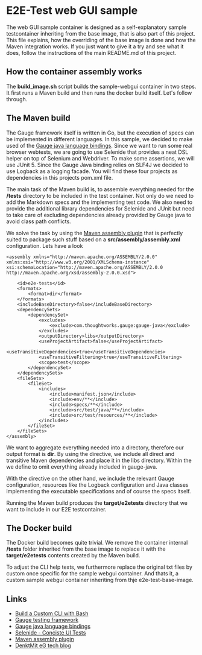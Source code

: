 # E2E-Test web GUI sample

The web GUI sample container is designed as a self-explanatory sample testcontainer inheriting from the base image, that
is also part of this project. This file explains, how the overriding of the base image is done and how the Maven
integration works. If you just want to give it a try and see what it does, follow the instructions of the main README.md
of this project.

## How the container assembly works

The **build_image.sh** script builds the sample-webgui container in two steps. It first runs a Maven build and then runs
the docker build itself. Let's follow through.

## The Maven build

The Gauge framework itself is written in Go, but the execution of specs can be implemented in different languages. In
this sample, we decided to make used of the [Gauge java language bindings](https://github.com/getgauge/gauge-java).
Since we want to run some real browser webtests, we are going to use Selenide that provides a neat DSL helper on top of
Selenium and Webdriver. To make some assertions, we will use JUnit 5. Since the Gauge Java binding relies on SLF4J we
decided to use Logback as a logging facade. You will find these four projects as dependencies in this projects pom.xml
file.

The main task of the Maven build is, to assemble everything needed for the **/tests** directory to be included in the
test container. Not only do we need to add the Markdown specs and the implementing test code. We also need to provide
the additional library dependencies for Selenide and JUnit but need to take care of excluding dependencies already
provided by Gauge java to avoid class path conflicts.

We solve the task by using the [Maven assembly plugin](http://maven.apache.org/plugins/maven-assembly-plugin/) that is
perfectly suited to package such stuff based on a **src/assembly/assembly.xml** configuration. Lets have a look

    <assembly xmlns="http://maven.apache.org/ASSEMBLY/2.0.0"
    xmlns:xsi="http://www.w3.org/2001/XMLSchema-instance"
    xsi:schemaLocation="http://maven.apache.org/ASSEMBLY/2.0.0 http://maven.apache.org/xsd/assembly-2.0.0.xsd">
    
        <id>e2e-tests</id>
        <formats>
            <format>dir</format>
        </formats>
        <includeBaseDirectory>false</includeBaseDirectory>
        <dependencySets>
            <dependencySet>
                <excludes>
                    <exclude>com.thoughtworks.gauge:gauge-java</exclude>
                </excludes>
                <outputDirectory>libs</outputDirectory>
                <useProjectArtifact>false</useProjectArtifact>
                <useTransitiveDependencies>true</useTransitiveDependencies>
                <useTransitiveFiltering>true</useTransitiveFiltering>
                <scope>test</scope>
            </dependencySet>
        </dependencySets>
        <fileSets>
            <fileSet>
                <includes>
                    <include>manifest.json</include>
                    <include>env/**</include>
                    <include>specs/**</include>
                    <include>src/test/java/**</include>
                    <include>src/test/resources/**</include>
                </includes>
            </fileSet>
        </fileSets>
    </assembly>

We want to aggregate everything needed into a directory, therefore our output format is **dir**. By using
the <dependencySet> directive, we include all direct and transitive Maven dependencies and place it in the libs
directory. Within the <excludes> we define to omit everything already included in gauge-java.

With the <fileSets> directive on the other hand, we include the relevant Gauge configuration, resources like the Logback
configuration and Java classes implementing the executable specifications and of course the specs itself.

Running the Maven build produces the **target/e2etests** directory that we want to include in our E2E testcontainer.

## The Docker build

The Docker build becomes quite trivial. We remove the container internal **/tests** folder inherited from the base image
to replace it with the **target/e2etests** contents created by the Maven build.

To adjust the CLI help texts, we furthermore replace the original txt files by custom once specific for the sample
webgui container. And thats it, a custom sample webgui container inheriting from thje e2e-test-base-image.

## Links

* [Build a Custom CLI with Bash](https://medium.com/@brotandgames/build-a-custom-cli-with-bash-e3ce60cfb9a4)
* [Gauge testing framework](https://gauge.org/)
* [Gauge java language bindings](https://github.com/getgauge/gauge-java)
* [Selenide - Conciste UI Tests](https://selenide.org/)
* [Maven assembly plugin](http://maven.apache.org/plugins/maven-assembly-plugin/)
* [DenktMit eG tech blog](https://denktmit.de/outreach.html)
